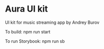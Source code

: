 # Aura UI kit

UI kit for music streaming app by Andrey Burov

To build: npm run start

To run Storybook: npm run sb

